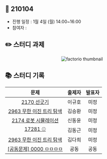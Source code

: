 ## 📅 210104
- 진행 일정 : 1월 4일 (월) 14:00~16:00
- 참여자 : 

## ✏️ 스터디 과제
 <p align="center">
  <img src="https://user-images.githubusercontent.com/40848918/103416896-f40eff80-4bcb-11eb-8d3e-71a06d7c690f.png" alt="factorio thumbnail"/>
</p> 



## 📚 스터디 기록

|           문제            |               출제자          |    발표자    |           
| :-----------------------: | :-------------------------------: | :---------------: | 
| [2170 선긋기](https://www.acmicpc.net/problem/2170) | 이규호 | 미정 |
| [2963 무한 이진 트리 탐색](https://www.acmicpc.net/problem/2963) | 김승환 | 미정 |
| [2174 로봇 시뮬레이션](https://www.acmicpc.net/problem/2174) | 신동윤 | 미정 |
| [17281 ⚾](https://www.acmicpc.net/problem/17281) | 김동근 | 미정 |
| [2963 무한 이진 트리 탐색](https://www.acmicpc.net/problem/1713) | 김다희 | 미정 |
| [\[공동문제\] 0000 ㅁㅁㅁㅁ](https://www.acmicpc.net/problem/1713) | 공동 | 공동 |
